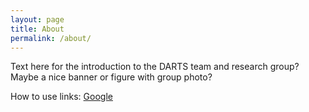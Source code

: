 ```yaml
---
layout: page
title: About
permalink: /about/
---
```


Text here for the introduction to the DARTS team and research group? Maybe a nice banner or figure with group photo?

How to use links:
[Google][google-link]

[google-link]: https://google.com
